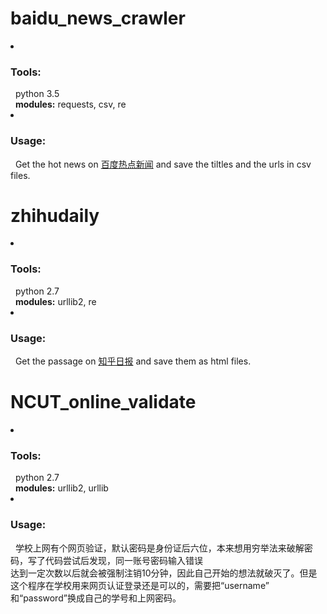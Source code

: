 <h1>baidu_news_crawler</h1>
<li><h3>Tools:</h3></li>
&nbsp;&nbsp;python 3.5<br/>
&nbsp;&nbsp;<b>modules:</b> requests, csv, re
<li><h3>Usage:</h3></li>
&nbsp;&nbsp;Get the hot news on <a href=http://news.baidu.com/>百度热点新闻</a> and save the tiltles and the urls in csv files.


<h1>zhihudaily</h1>
<li><h3>Tools:</h3></li>
&nbsp;&nbsp;python 2.7<br/>
&nbsp;&nbsp;<b>modules:</b> urllib2, re
<li><h3>Usage:</h3></li>
&nbsp;&nbsp;Get the passage on <a href=http://daily.zhihu.com/>知乎日报</a> and save them as html files.


<h1>NCUT_online_validate</h1>
<li><h3>Tools:</h3></li>
&nbsp;&nbsp;python 2.7<br/>
&nbsp;&nbsp;<b>modules:</b> urllib2, urllib
<li><h3>Usage:</h3></li>
&nbsp;&nbsp;学校上网有个网页验证，默认密码是身份证后六位，本来想用穷举法来破解密码，写了代码尝试后发现，同一账号密码输入错误<br/>达到一定次数以后就会被强制注销10分钟，因此自己开始的想法就破灭了。但是这个程序在学校用来网页认证登录还是可以的，需要把“username”
和“password”换成自己的学号和上网密码。